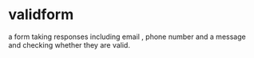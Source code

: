 # validform
a form taking responses including email , phone number and a message and checking whether they are valid.
